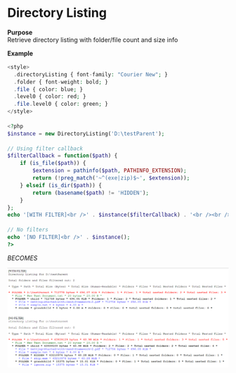 Directory Listing
=================

**Purpose**<br />
Retrieve directory listing with folder/file count and size info

**Example**
```php
<style>
  .directoryListing { font-family: "Courier New"; }
  .folder { font-weight: bold; }
  .file { color: blue; }
  .level0 { color: red; }
  .file.level0 { color: green; }
</style>

<?php
$instance = new DirectoryListing('D:\testParent');

// Using filter callback
$filterCallback = function($path) {
    if (is_file($path)) {
        $extension = pathinfo($path, PATHINFO_EXTENSION);
        return (!preg_match('~^(exe|zip)$~', $extension));
    } elseif (is_dir($path)) {
        return (basename($path) != 'HIDDEN');
    }
};
echo '[WITH FILTER]<br />' . $instance($filterCallback) . '<br /><br />';

// No filters
echo '[NO FILTER]<br />' . $instance();
?>
```
_BECOMES_

<!-- Colors not supported in Markdown yet, so using screenshot instead -->
![Screenshot of result](DirectoryListing/screenshot.png)

<!--
<style>
  .directoryListing { font-family: "Courier New"; }
  .folder { font-weight: bold; }
  .file { color: blue; }
  .level0 { color: red; }
  .file.level0 { color: green; }
</style>
-->
<!--
[WITH FILTER]

<div class="directoryListing" style="font-family:Courier New;">

Directory Listing for D:\testParent<br /><br />
Total folders and files filtered out: 2<br /><br />
* Type * Path * Total Size (Bytes) * Total Size (Human-Readable) * Folders * Files * Total Nested Folders * Total Nested Files *<br /><br />
<span class="folder level0">* FOLDER * D:\testParent * 712778 bytes * 696.07 KiB * Folders: 1 * Files: 1 * Total nested folders: 2 * Total nested files: 3 *</span><br />
&nbsp;&nbsp;<span class="file level0">* File * New Text Document.txt * 20 bytes * 20.00 B *</span><br />
&nbsp;&nbsp;<span class="folder level1">* FOLDER * child * 712758 bytes * 696.05 KiB * Folders: 1 * Files: 2 * Total nested folders: 1 * Total nested files: 2 *</span><br />
&nbsp;&nbsp;&nbsp;&nbsp;<span class="file level1">* File * Getting-Started-with-Zend-Framework-2.pdf * 712754 bytes * 696.05 KiB *</span><br />
&nbsp;&nbsp;&nbsp;&nbsp;<span class="file level1">* File * sample.txt * 4 bytes * 4.00 B *</span><br />
&nbsp;&nbsp;&nbsp;&nbsp;<span class="folder level2">* FOLDER * grandchild * 0 bytes * 0.00 B * Folders: 0 * Files: 0 * Total nested folders: 0 * Total nested files: 0 *</span><br />

</div>


[NO FILTER]

<div class="directoryListing">

Directory Listing for D:\testParent<br /><br />
Total folders and files filtered out: 0<br /><br />
* Type * Path * Total Size (Bytes) * Total Size (Human-Readable) * Folders * Files * Total Nested Folders * Total Nested Files *<br /><br />
<span class="folder level0">* FOLDER * D:\testParent * 63939129 bytes * 60.98 MiB * Folders: 1 * Files: 1 * Total nested folders: 3 * Total nested files: 5 *</span><br />
&nbsp;&nbsp;<span class="file level0">* File * New Text Document.txt * 20 bytes * 20.00 B *</span><br />
&nbsp;&nbsp;<span class="folder level1">* FOLDER * child * 63939109 bytes * 60.98 MiB * Folders: 2 * Files: 2 * Total nested folders: 2 * Total nested files: 4 *</span><br />
&nbsp;&nbsp;&nbsp;&nbsp;<span class="file level1">* File * Getting-Started-with-Zend-Framework-2.pdf * 712754 bytes * 696.05 KiB *</span><br />
&nbsp;&nbsp;&nbsp;&nbsp;<span class="file level1">* File * sample.txt * 4 bytes * 4.00 B *</span><br />
&nbsp;&nbsp;&nbsp;&nbsp;<span class="folder level2">* FOLDER * HIDDEN * 63210976 bytes * 60.28 MiB * Folders: 0 * Files: 1 * Total nested folders: 0 * Total nested files: 1 *</span><br />
&nbsp;&nbsp;&nbsp;&nbsp;&nbsp;&nbsp;<span class="file level2">* File * skip.exe * 63210976 bytes * 60.28 MiB *</span><br />
&nbsp;&nbsp;&nbsp;&nbsp;<span class="folder level2">* FOLDER * grandchild * 15375 bytes * 15.01 KiB * Folders: 0 * Files: 1 * Total nested folders: 0 * Total nested files: 1 *</span><br />
&nbsp;&nbsp;&nbsp;&nbsp;&nbsp;&nbsp;<span class="file level2">* File * ignore.zip * 15375 bytes * 15.01 KiB *</span><br />

</div>
-->